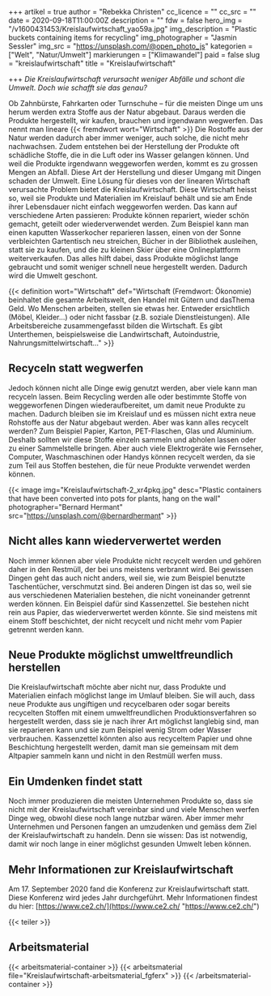 +++
artikel = true
author = "Rebekka Christen"
cc_licence = ""
cc_src = ""
date = 2020-09-18T11:00:00Z
description = ""
fdw = false
hero_img = "/v1600431453/Kreislaufwirtschaft_yao59a.jpg"
img_description = "Plastic buckets containing items for recycling"
img_photographer = "Jasmin Sessler"
img_src = "https://unsplash.com/@open_photo_js"
kategorien = ["Welt", "Natur/Umwelt"]
markierungen = ["Klimawandel"]
paid = false
slug = "kreislaufwirtschaft"
title = "Kreislaufwirtschaft"

+++
_Die Kreislaufwirtschaft verursacht weniger Abfälle und schont die Umwelt. Doch wie schafft sie das genau?_

Ob Zahnbürste, Fahrkarten oder Turnschuhe – für die meisten Dinge um uns herum werden extra Stoffe aus der Natur abgebaut. Daraus werden die Produkte hergestellt, wir kaufen, brauchen und irgendwann wegwerfen. Das nennt man lineare {{< fremdwort wort="Wirtschaft" >}} Die Rostoffe aus der Natur werden dadurch aber immer weniger, auch solche, die nicht mehr nachwachsen. Zudem entstehen bei der Herstellung der Produkte oft schädliche Stoffe, die in die Luft oder ins Wasser gelangen können. Und weil die Produkte irgendwann weggeworfen werden, kommt es zu grossen Mengen an Abfall. Diese Art der Herstellung und dieser Umgang mit Dingen schaden der Umwelt. Eine Lösung für dieses von der linearen Wirtschaft verursachte Problem bietet die Kreislaufwirtschaft. Diese Wirtschaft heisst so, weil sie Produkte und Materialien im Kreislauf behält und sie am Ende ihrer Lebensdauer nicht einfach weggeworfen werden. Das kann auf verschiedene Arten passieren: Produkte können repariert, wieder schön gemacht, geteilt oder wiederverwendet werden. Zum Beispiel kann man einen kaputten Wasserkocher reparieren lassen, einen von der Sonne verbleichten Gartentisch neu streichen, Bücher in der Bibliothek ausleihen, statt sie zu kaufen, und die zu kleinen Skier über eine Onlineplattform weiterverkaufen. Das alles hilft dabei, dass Produkte möglichst lange gebraucht und somit weniger schnell neue hergestellt werden. Dadurch wird die Umwelt geschont.

{{< definition wort="Wirtschaft" def="Wirtschaft (Fremdwort: Ökonomie) beinhaltet die gesamte Arbeitswelt, den Handel mit Gütern und dasThema Geld. Wo Menschen arbeiten, stellen sie etwas her. Entweder ersichtlich (Möbel, Kleider...) oder nicht fassbar (z.B. soziale Dienstleistungen). Alle Arbeitsbereiche zusammengefasst bilden die Wirtschaft. Es gibt Unterthemen, beispielsweise die Landwirtschaft, Autoindustrie, Nahrungsmittelwirtschaft..." >}}

## Recyceln statt wegwerfen

Jedoch können nicht alle Dinge ewig genutzt werden, aber viele kann man recyceln lassen. Beim Recycling werden alle oder bestimmte Stoffe von weggeworfenen Dingen wiederaufbereitet, um damit neue Produkte zu machen. Dadurch bleiben sie im Kreislauf und es müssen nicht extra neue Rohstoffe aus der Natur abgebaut werden. Aber was kann alles recycelt werden? Zum Beispiel Papier, Karton, PET-Flaschen, Glas und Aluminium. Deshalb sollten wir diese Stoffe einzeln sammeln und abholen lassen oder zu einer Sammelstelle bringen. Aber auch viele Elektrogeräte wie Fernseher, Computer, Waschmaschinen oder Handys können recycelt werden, da sie zum Teil aus Stoffen bestehen, die für neue Produkte verwendet werden können.

{{< image img="Kreislaufwirtschaft-2_xr4pkq.jpg" desc="Plastic containers that have been converted into pots for plants, hang on the wall" photographer="Bernard Hermant" src="https://unsplash.com/@bernardhermant" >}}

## Nicht alles kann wiederverwertet werden

Noch immer können aber viele Produkte nicht recycelt werden und gehören daher in den Restmüll, der bei uns meistens verbrannt wird. Bei gewissen Dingen geht das auch nicht anders, weil sie, wie zum Beispiel benutzte Taschentücher, verschmutzt sind. Bei anderen Dingen ist das so, weil sie aus verschiedenen Materialien bestehen, die nicht voneinander getrennt werden können. Ein Beispiel dafür sind Kassenzettel. Sie bestehen nicht rein aus Papier, das wiederverwertet werden könnte. Sie sind meistens mit einem Stoff beschichtet, der nicht recycelt und nicht mehr vom Papier getrennt werden kann.

## Neue Produkte möglichst umweltfreundlich herstellen

Die Kreislaufwirtschaft möchte aber nicht nur, dass Produkte und Materialien einfach möglichst lange im Umlauf bleiben. Sie will auch, dass neue Produkte aus ungiftigen und recycelbaren oder sogar bereits recycelten Stoffen mit einem umweltfreundlichen Produktionsverfahren so hergestellt werden, dass sie je nach ihrer Art möglichst langlebig sind, man sie reparieren kann und sie zum Beispiel wenig Strom oder Wasser verbrauchen. Kassenzettel könnten also aus recyceltem Papier und ohne Beschichtung hergestellt werden, damit man sie gemeinsam mit dem Altpapier sammeln kann und nicht in den Restmüll werfen muss.

## Ein Umdenken findet statt

Noch immer produzieren die meisten Unternehmen Produkte so, dass sie nicht mit der Kreislaufwirtschaft vereinbar sind und viele Menschen werfen Dinge weg, obwohl diese noch lange nutzbar wären. Aber immer mehr Unternehmen und Personen fangen an umzudenken und gemäss dem Ziel der Kreislaufwirtschaft zu handeln. Denn sie wissen: Das ist notwendig, damit wir noch lange in einer möglichst gesunden Umwelt leben können.

## Mehr Informationen zur Kreislaufwirtschaft

Am 17. September 2020 fand die Konferenz zur Kreislaufwirtschaft statt. Diese Konferenz wird jedes Jahr durchgeführt. Mehr Informationen findest du hier: [https://www.ce2.ch/](https://www.ce2.ch/ "https://www.ce2.ch/")

{{< teiler >}}

## Arbeitsmaterial

{{< arbeitsmaterial-container >}}
{{< arbeitsmaterial file="Kreislaufwirtschaft-arbeitsmaterial_fgferx" >}}
{{< /arbeitsmaterial-container >}}

## 